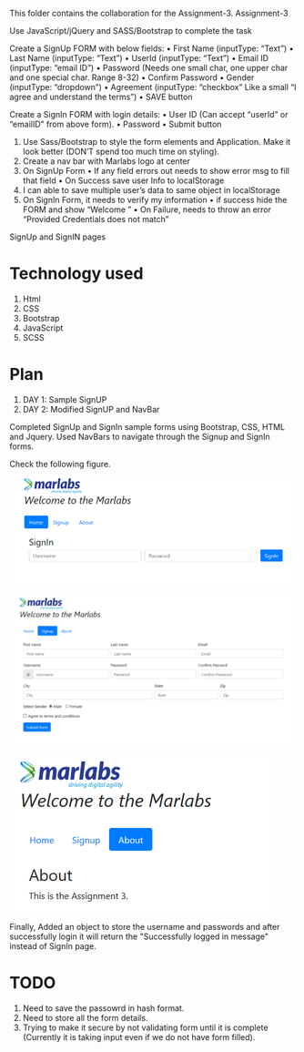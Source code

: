 This folder contains the collaboration for the Assignment-3.
Assignment-3
 
 
Use JavaScript/jQuery and SASS/Bootstrap to complete the task

Create a SignUp FORM with below fields:
•	First Name (inputType: “Text”)
•	Last Name (inputType: “Text”)
•	UserId (inputType: “Text”)
•	Email ID (inputType: “email ID”)
•	Password (Needs one small char, one upper char and one special char. Range 8-32)
•	Confirm Password 
•	Gender (inputType: “dropdown”)
•	Agreement (inputType: “checkbox” Like a small “I agree and understand the terms”)
•	SAVE button

Create a SignIn FORM with login details:
•	User ID (Can accept “userId” or “emailID” from above form).
•	Password
•	Submit button

1.	Use Sass/Bootstrap to style the form elements and Application. Make it look better (DON’T spend too much time on styling).
2.	Create a nav bar with Marlabs logo at center 
3.	On SignUp Form 
•	If any field errors out needs to show error msg to fill that field
•	On Success save user Info to localStorage
4.	I can able to save multiple user’s data to same object in localStorage
5.	On SignIn Form, it needs to verify my information
•	if success hide the FORM and show “Welcome <FirstName>”
•	On Failure, needs to throw an error “Provided Credentials does not match”
 
 
 SignUp and SignIN pages

# Technology used #
1. Html
2. CSS
3. Bootstrap
4. JavaScript
5. SCSS
# Plan #
1. DAY 1: Sample SignUP
2. DAY 2: Modified SignUP and NavBar

Completed SignUp and SignIn sample forms using Bootstrap, CSS, HTML and Jquery.
Used NavBars to navigate through the Signup and SignIn forms.

Check the following figure.

![Home](https://github.com/Khanif3693/JavaScript-/blob/master/Assignment_3/Home_Assignment3.PNG)

![Signup](https://github.com/Khanif3693/JavaScript-/blob/master/Assignment_3/SignUp_Assignment3.PNG)


![About](https://github.com/Khanif3693/JavaScript-/blob/master/Assignment_3/About_Assignment3.PNG)

Finally, Added an object to store the username and passwords and after successfully login it will return the "Successfully logged in message" instead of SignIn page. 

# TODO #
1. Need to save the passowrd in hash format.
2. Need to store all the form details.
3. Trying to make it  secure by not validating form until it is complete (Currently it is taking input even if we do not have form filled).




